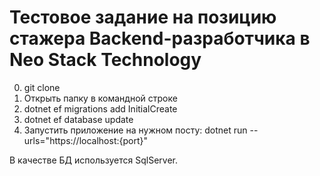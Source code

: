 # Тестовое задание на позицию стажера Backend-разработчика в Neo Stack Technology
0. git clone
1. Открыть папку в командной строке
2. dotnet ef migrations add InitialCreate
3. dotnet ef database update
4. Запустить приложение на нужном посту:
   dotnet run --urls="https://localhost:{port}"

В качестве БД используется SqlServer.




